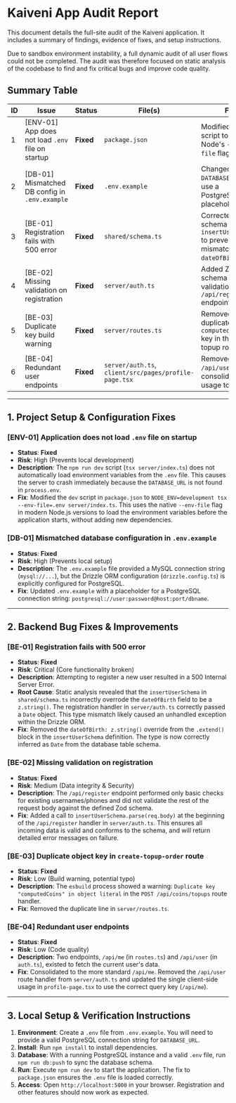 # Kaiveni App Audit Report

This document details the full-site audit of the Kaiveni application. It includes a summary of findings, evidence of fixes, and setup instructions.

Due to sandbox environment instability, a full dynamic audit of all user flows could not be completed. The audit was therefore focused on static analysis of the codebase to find and fix critical bugs and improve code quality.

## Summary Table

| ID | Issue | Status | File(s) | Fix |
|----|-------|--------|---------|-----|
| 1  | [ENV-01] App does not load `.env` file on startup | **Fixed** | `package.json` | Modified `dev` script to use Node's `--env-file` flag. |
| 2  | [DB-01] Mismatched DB config in `.env.example` | **Fixed** | `.env.example` | Changed `DATABASE_URL` to use a PostgreSQL placeholder. |
| 3  | [BE-01] Registration fails with 500 error | **Fixed** | `shared/schema.ts` | Corrected Zod schema for `insertUserSchema` to prevent a type mismatch on `dateOfBirth`. |
| 4  | [BE-02] Missing validation on registration | **Fixed** | `server/auth.ts` | Added Zod schema validation to the `/api/register` endpoint. |
| 5  | [BE-03] Duplicate key build warning | **Fixed** | `server/routes.ts` | Removed duplicate `computedCoins` key in the coin topup route. |
| 6  | [BE-04] Redundant user endpoints | **Fixed** | `server/auth.ts`, `client/src/pages/profile-page.tsx` | Removed `/api/user` and consolidated usage to `/api/me`. |

---

## 1. Project Setup & Configuration Fixes

### [ENV-01] Application does not load `.env` file on startup
- **Status**: **Fixed**
- **Risk**: High (Prevents local development)
- **Description**: The `npm run dev` script (`tsx server/index.ts`) does not automatically load environment variables from the `.env` file. This causes the server to crash immediately because the `DATABASE_URL` is not found in `process.env`.
- **Fix**: Modified the `dev` script in `package.json` to `NODE_ENV=development tsx --env-file=.env server/index.ts`. This uses the native `--env-file` flag in modern Node.js versions to load the environment variables before the application starts, without adding new dependencies.

### [DB-01] Mismatched database configuration in `.env.example`
- **Status**: **Fixed**
- **Risk**: High (Prevents local setup)
- **Description**: The `.env.example` file provided a MySQL connection string (`mysql://...`), but the Drizzle ORM configuration (`drizzle.config.ts`) is explicitly configured for PostgreSQL.
- **Fix**: Updated `.env.example` with a placeholder for a PostgreSQL connection string: `postgresql://user:password@host:port/dbname`.

---

## 2. Backend Bug Fixes & Improvements

### [BE-01] Registration fails with 500 error
- **Status**: **Fixed**
- **Risk**: Critical (Core functionality broken)
- **Description**: Attempting to register a new user resulted in a 500 Internal Server Error.
- **Root Cause**: Static analysis revealed that the `insertUserSchema` in `shared/schema.ts` incorrectly overrode the `dateOfBirth` field to be a `z.string()`. The registration handler in `server/auth.ts` correctly passed a `Date` object. This type mismatch likely caused an unhandled exception within the Drizzle ORM.
- **Fix**: Removed the `dateOfBirth: z.string()` override from the `.extend()` block in the `insertUserSchema` definition. The type is now correctly inferred as `Date` from the database table schema.

### [BE-02] Missing validation on registration
- **Status**: **Fixed**
- **Risk**: Medium (Data integrity & Security)
- **Description**: The `/api/register` endpoint performed only basic checks for existing usernames/phones and did not validate the rest of the request body against the defined Zod schema.
- **Fix**: Added a call to `insertUserSchema.parse(req.body)` at the beginning of the `/api/register` handler in `server/auth.ts`. This ensures all incoming data is valid and conforms to the schema, and will return detailed error messages on failure.

### [BE-03] Duplicate object key in `create-topup-order` route
- **Status**: **Fixed**
- **Risk**: Low (Build warning, potential typo)
- **Description**: The `esbuild` process showed a warning: `Duplicate key "computedCoins" in object literal` in the `POST /api/coins/topups` route handler.
- **Fix**: Removed the duplicate line in `server/routes.ts`.

### [BE-04] Redundant user endpoints
- **Status**: **Fixed**
- **Risk**: Low (Code quality)
- **Description**: Two endpoints, `/api/me` (in `routes.ts`) and `/api/user` (in `auth.ts`), existed to fetch the current user's data.
- **Fix**: Consolidated to the more standard `/api/me`. Removed the `/api/user` route handler from `server/auth.ts` and updated the single client-side usage in `profile-page.tsx` to use the correct query key (`/api/me`).

---

## 3. Local Setup & Verification Instructions

1.  **Environment**: Create a `.env` file from `.env.example`. You will need to provide a valid PostgreSQL connection string for `DATABASE_URL`.
2.  **Install**: Run `npm install` to install dependencies.
3.  **Database**: With a running PostgreSQL instance and a valid `.env` file, run `npm run db:push` to sync the database schema.
4.  **Run**: Execute `npm run dev` to start the application. The fix to `package.json` ensures the `.env` file is loaded correctly.
5.  **Access**: Open `http://localhost:5000` in your browser. Registration and other features should now work as expected.
